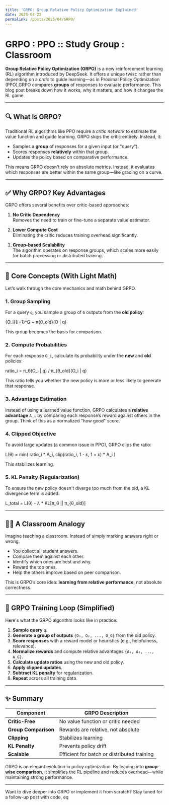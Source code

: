 ```yaml
---
title: 'GRPO: Group Relative Policy Optimization Explained'
date: 2025-04-22
permalink: /posts/2025/04/GRPO/
---
```


# GRPO : PPO :: Study Group : Classroom

**Group Relative Policy Optimization (GRPO)** is a new reinforcement learning (RL) algorithm introduced by DeepSeek. It offers a unique twist: rather than depending on a *critic* to guide learning—as in Proximal Policy Optimization (PPO),GRPO compares **groups** of responses to evaluate performance. This blog post breaks down how it works, why it matters, and how it changes the RL game.

---

## 🔍 What is GRPO?

Traditional RL algorithms like PPO require a *critic network* to estimate the value function and guide learning. GRPO skips the critic entirely. Instead, it:

- Samples a **group** of responses for a given input (or "query").
- Scores responses **relatively** within that group.
- Updates the policy based on comparative performance.

This means GRPO doesn't rely on absolute metrics. Instead, it evaluates which responses are better within the same group—like grading on a curve.

---

## ✅ Why GRPO? Key Advantages

GRPO offers several benefits over critic-based approaches:

1. **No Critic Dependency**  
   Removes the need to train or fine-tune a separate value estimator.

2. **Lower Compute Cost**  
   Eliminating the critic reduces training overhead significantly.

3. **Group-based Scalability**  
   The algorithm operates on response groups, which scales more easily for batch processing or distributed training.

---

## 🧠 Core Concepts (With Light Math)

Let’s walk through the core mechanics and math behind GRPO.

### 1. Group Sampling

For a query `q`, you sample a group of `G` outputs from the **old policy**:

{O_i}{i=1}^G ~ π{θ_old}(O | q)



This group becomes the basis for comparison.

### 2. Compute Probabilities

For each response `O_i`, calculate its probability under the **new** and **old** policies:

ratio_i = π_θ(O_i | q) / π_{θ_old}(O_i | q)


This ratio tells you whether the new policy is more or less likely to generate that response.

### 3. Advantage Estimation

Instead of using a learned value function, GRPO calculates a **relative advantage** `A_i` by comparing each response’s reward against others in the group. Think of this as a normalized "how good" score.

### 4. Clipped Objective

To avoid large updates (a common issue in PPO), GRPO clips the ratio:

L(θ) = min( ratio_i * A_i, clip(ratio_i, 1 - ε, 1 + ε) * A_i )


This stabilizes learning.

### 5. KL Penalty (Regularization)

To ensure the new policy doesn't diverge too much from the old, a KL divergence term is added:

L_total = L(θ) - λ * KL[π_θ || π_{θ_old}]


---

## 👩‍🏫 A Classroom Analogy

Imagine teaching a classroom. Instead of simply marking answers right or wrong:

- You collect all student answers.
- Compare them against each other.
- Identify which ones are best and why.
- Reward the top ones.
- Help the others improve based on peer comparison.

This is GRPO’s core idea: **learning from relative performance**, not absolute correctness.

---

## 🔁 GRPO Training Loop (Simplified)

Here's what the GRPO algorithm looks like in practice:

1. **Sample query** `q`.
2. **Generate a group of outputs** `{O₁, O₂, ..., O_G}` from the old policy.
3. **Score responses** with a reward model or heuristics (e.g., helpfulness, relevance).
4. **Normalize rewards** and compute relative advantages `{A₁, A₂, ..., A_G}`.
5. **Calculate update ratios** using the new and old policy.
6. **Apply clipped updates**.
7. **Subtract KL penalty** for regularization.
8. **Repeat** across all training data.

---

## ✨ Summary

| Component        | GRPO Description |
|------------------|------------------|
| **Critic-Free** | No value function or critic needed |
| **Group Comparison** | Rewards are relative, not absolute |
| **Clipping** | Stabilizes learning |
| **KL Penalty** | Prevents policy drift |
| **Scalable** | Efficient for batch or distributed training |

GRPO is an elegant evolution in policy optimization. By leaning into **group-wise comparison**, it simplifies the RL pipeline and reduces overhead—while maintaining strong performance.

---

Want to dive deeper into GRPO or implement it from scratch? Stay tuned for a follow-up post with code, eq